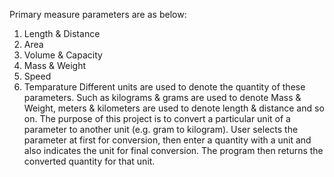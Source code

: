 Primary measure parameters are as below:
  1) Length & Distance
  2) Area
  3) Volume & Capacity
  4) Mass & Weight
  5) Speed
  6) Temparature
Different units are used to denote the quantity of these parameters. Such as kilograms & grams are used to denote Mass & Weight, meters & kilometers are used to denote length & distance and so on. The purpose of this project is to convert a particular unit of a parameter to another unit (e.g. gram to kilogram). User selects the parameter at first for conversion, then enter a quantity with a unit and also indicates the unit for final conversion. The program then returns the converted quantity for that unit.
